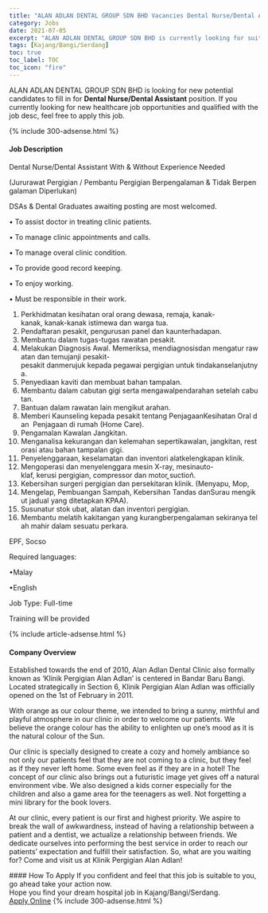 ```yaml
---
title: "ALAN ADLAN DENTAL GROUP SDN BHD Vacancies Dental Nurse/Dental Assistant" 
category: Jobs 
date: 2021-07-05 
excerpt: "ALAN ADLAN DENTAL GROUP SDN BHD is currently looking for suitable person to fill in the Dental Nurse/Dental Assistant which positioned at Kajang/Bangi/Serdang" 
tags: [Kajang/Bangi/Serdang] 
toc: true 
toc_label: TOC 
toc_icon: "fire" 
--- 
```


<p>ALAN ADLAN DENTAL GROUP SDN BHD is looking for new potential candidates to fill in for <b>Dental Nurse/Dental Assistant</b> position. If you currently looking for new healthcare job opportunities and qualified with the job desc, feel free to apply this job.
</p>{% include 300-adsense.html %} 
<div><div><h4>Job Description</h4></div><div><div><span><div><p>Dental Nurse/Dental Assistant With &amp; Without Experience Needed</p><p>(Jururawat&#160;Pergigian&#160;/&#160;Pembantu&#160;Pergigian&#160;Berpengalaman&#160;&amp;&#160;Tidak&#160;Berpengalaman&#160;Diperlukan)</p><p>DSAs &amp; Dental Graduates awaiting posting are most welcomed.</p><p>&#8226;&#160;To&#160;assist doctor in treating clinic patients.</p><p>&#8226;&#160;To&#160;manage clinic appointments and calls.</p><p>&#8226;&#160;To manage&#160;overal&#160;clinic condition.</p><p>&#8226;&#160;To provide good record keeping.</p><p>&#8226;&#160;To enjoy working.</p><p>&#8226;&#160;Must be responsible in their work.</p><ol><li>Perkhidmatan&#160;kesihatan&#160;oral orang&#160;dewasa,&#160;remaja,&#160;kanak-kanak,&#160;kanak-kanak&#160;istimewa&#160;dan&#160;warga&#160;tua.</li><li>Pendaftaran&#160;pesakit,&#160;pengurusan&#160;panel&#160;dan&#160;kaunterhadapan.</li><li>Membantu&#160;dalam&#160;tugas-tugas&#160;rawatan&#160;pesakit.</li><li>Melakukan&#160;Diagnosis&#160;Awal.&#160;Memeriksa,&#160;mendiagnosisdan&#160;mengatur&#160;rawatan&#160;dan&#160;temujanji&#160;pesakit-pesakit&#160;danmerujuk&#160;kepada&#160;pegawai&#160;pergigian&#160;untuk&#160;tindakanselanjutnya.</li><li>Penyediaan&#160;kaviti&#160;dan&#160;membuat&#160;bahan&#160;tampalan.</li><li>Membantu&#160;dalam&#160;cabutan&#160;gigi&#160;serta&#160;mengawalpendarahan&#160;setelah&#160;cabutan.</li><li>Bantuan&#160;dalam&#160;rawatan&#160;lain&#160;mengikut&#160;arahan.</li><li>Memberi&#160;Kaunseling&#160;kepada&#160;pesakit&#160;tentang&#160;PenjagaanKesihatan&#160;Oral&#160;dan&#160;&#160;Penjagaan&#160;di&#160;rumah&#160;(Home Care).</li><li>Pengamalan&#160;Kawalan&#160;Jangkitan.</li><li>Menganalisa&#160;kekurangan&#160;dan&#160;kelemahan&#160;sepertikawalan,&#160;jangkitan,&#160;restorasi&#160;atau&#160;bahan&#160;tampalan&#160;gigi.</li><li>Penyelenggaraan,&#160;keselamatan&#160;dan&#160;inventori&#160;alatkelengkapan&#160;klinik.</li><li>Mengoperasi&#160;dan&#160;menyelenggara&#160;mesin&#160;X-ray,&#160;mesinauto-klaf,&#160;kerusi&#160;pergigian, compressor&#160;dan&#160;motor &#858;suction&#859;.</li><li>Kebersihan&#160;surgeri&#160;pergigian&#160;dan&#160;persekitaran&#160;klinik. (Menyapu, Mop,&#160;</li><li>Mengelap,&#160;Pembuangan&#160;Sampah,&#160;Kebersihan&#160;Tandas&#160;danSurau&#160;mengikut&#160;jadual&#160;yang&#160;ditetapkan&#160;KPAA).</li><li>Susunatur&#160;stok&#160;ubat,&#160;alatan&#160;dan&#160;inventori&#160;pergigian.</li><li>Membantu&#160;melatih&#160;kakitangan&#160;yang&#160;kurangberpengalaman&#160;sekiranya&#160;telah&#160;mahir&#160;dalam&#160;sesuatu&#160;perkara.</li></ol><p>EPF,&#160;Socso</p><p>Required languages:</p><p>&#8226;Malay</p><p>&#8226;English</p><p>Job Type: Full-time</p><p>Training will be provided</p></div></span></div></div></div> 
{% include article-adsense.html %} 
<div><div><h4>Company Overview</h4></div><div><div><span><div><p>Established towards the end of 2010, Alan Adlan Dental Clinic also formally known as &#8216;Klinik Pergigian Alan Adlan&#8217; is centered in Bandar Baru Bangi. Located strategically in Section 6, Klinik Pergigian Alan Adlan was officially opened on the 1st&#160;of February in 2011.</p><p>With orange as our colour theme, we intended to bring a sunny, mirthful and playful atmosphere in our clinic in order to welcome our patients. We believe the orange colour has the ability to enlighten up one&#8217;s mood as it is the natural colour of the Sun.</p><p>Our clinic is specially designed to create a cozy and homely ambiance so not only our patients feel that they are not coming to a clinic, but they feel as if they never left home. Some even feel as if they are in a hotel! The concept of our clinic also brings out a futuristic image yet gives off a natural environment vibe. We also designed a kids corner especially for the children and also a game area for the teenagers as well. Not forgetting a mini&#160;library for the book lovers.</p><p>At our clinic, every patient is our first and highest priority. We aspire to break the wall of awkwardness, instead of having a relationship between a patient and a dentist, we actualize a relationship between friends. We dedicate ourselves into performing the best service in order to reach our patients&#8217; expectation and fulfill their satisfaction. So, what are you waiting for? Come and visit us at Klinik Pergigian Alan Adlan!</p></div></span></div></div></div> 
#### How To Apply 
If you confident and feel that this job is suitable to you, go ahead take your action now. <br/> 
Hope you find your dream hospital job in Kajang/Bangi/Serdang. <br/> 
<a href="https://www.jobstreet.com.my/en/job/dental-nurse-dental-assistant-4594842?jobId=jobstreet-my-job-4594842" class="btn btn--warning" target="_blank" rel="nofollow noopenner">Apply Online</a> 
{% include 300-adsense.html %} 